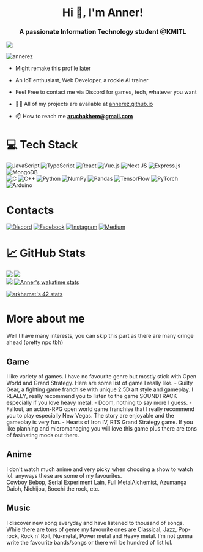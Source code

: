 <h1 align="center">Hi 👋, I'm Anner!</h1>
<h3 align="center">A passionate Information Technology student @KMITL</h3>

[![](https://visitcount.itsvg.in/api?id=Annerez&icon=0&color=0)](https://visitcount.itsvg.in)
<p align="left"> <img src="https://wakatime.com/badge/user/5def2b97-aeb5-4e19-a731-8b627c7f59a6.svg" alt="annerez" /> </p>

- Might remake this profile later

- An IoT enthusiast, Web Developer, a rookie AI trainer

- Feel Free to contact me via Discord for games, tech, whatever you want

- 👨‍💻 All of my projects are available at [annerez.github.io](annerez.github.io)

- 📫 How to reach me **aruchakhem@gmail.com**


# 💻 Tech Stack
![JavaScript](https://img.shields.io/badge/javascript-%23323330.svg?style=for-the-badge&logo=javascript&logoColor=%23F7DF1E) ![TypeScript](https://img.shields.io/badge/typescript-%23007ACC.svg?style=for-the-badge&logo=typescript&logoColor=white) ![React](https://img.shields.io/badge/react-%2320232a.svg?style=for-the-badge&logo=react&logoColor=%2361DAFB) ![Vue.js](https://img.shields.io/badge/vuejs-%2335495e.svg?style=for-the-badge&logo=vuedotjs&logoColor=%234FC08D) ![Next JS](https://img.shields.io/badge/Next-black?style=for-the-badge&logo=next.js&logoColor=white) ![Express.js](https://img.shields.io/badge/express.js-%23404d59.svg?style=for-the-badge&logo=express&logoColor=%2361DAFB) ![MongoDB](https://img.shields.io/badge/MongoDB-%234ea94b.svg?style=for-the-badge&logo=mongodb&logoColor=white) <br /> ![C](https://img.shields.io/badge/c-%2300599C.svg?style=for-the-badge&logo=c&logoColor=white) ![C++](https://img.shields.io/badge/c++-%2300599C.svg?style=for-the-badge&logo=c%2B%2B&logoColor=white) ![Python](https://img.shields.io/badge/python-3670A0?style=for-the-badge&logo=python&logoColor=ffdd54) ![NumPy](https://img.shields.io/badge/numpy-%23013243.svg?style=for-the-badge&logo=numpy&logoColor=white) ![Pandas](https://img.shields.io/badge/pandas-%23150458.svg?style=for-the-badge&logo=pandas&logoColor=white) ![TensorFlow](https://img.shields.io/badge/TensorFlow-%23FF6F00.svg?style=for-the-badge&logo=TensorFlow&logoColor=white) ![PyTorch](https://img.shields.io/badge/PyTorch-%23EE4C2C.svg?style=for-the-badge&logo=PyTorch&logoColor=white) ![Arduino](https://img.shields.io/badge/-Arduino-00979D?style=for-the-badge&logo=Arduino&logoColor=white)

# Contacts
[![Discord](https://img.shields.io/badge/Discord-%237289DA.svg?logo=discord&logoColor=white)](https://discord.gg/Anner#8159) [![Facebook](https://img.shields.io/badge/Facebook-%231877F2.svg?logo=Facebook&logoColor=white)](https://facebook.com/Arucha.Khematharonon) [![Instagram](https://img.shields.io/badge/Instagram-%23E4405F.svg?logo=Instagram&logoColor=white)](https://instagram.com/anner.py) [![Medium](https://img.shields.io/badge/Medium-12100E?logo=medium&logoColor=white)](https://medium.com/@@aruchakhem) 


# 📈 GitHub Stats
![](https://github-readme-streak-stats.herokuapp.com/?user=Annerez&theme=radical&hide_border=false)
![](https://github-readme-stats.vercel.app/api?username=Annerez&theme=radical&hide_border=false&include_all_commits=false&count_private=true)<br />
![](https://github-readme-stats.vercel.app/api/top-langs/?username=Annerez&theme=radical&hide_border=false&include_all_commits=false&count_private=true&layout=compact)
[![Anner's wakatime stats](https://github-readme-stats.vercel.app/api/wakatime?username=anner&langs_count=8&layout=compact&hide_border=true&bg_color=282a36&title_color=fdaaaa&text_color=fdaaaa&icon_color=fdaaaa )](https://github.com/anuraghazra/github-readme-stats)<br />

[![arkhemat's 42 stats](https://badge.mediaplus.ma/colorfulwaves/arkhemat)](https://github.com/oakoudad/badge42)

# More about me
Well I have many interests, you can skip this part as there are many cringe ahead (pretty npc tbh)

<h2> Game </h2>
I like variety of games. I have no favourite genre but mostly stick with Open World and Grand Strategy. Here are some list of game I really like.
- Guilty Gear, a fighting game franchise with unique 2.5D art style and gameplay. I REALLY, really recommend you to listen to the game SOUNDTRACK especially if you love heavy metal.
- Doom, nothing to say more I guess.
- Fallout, an action-RPG open world game franchise that I really recommend you to play especially New Vegas. The story are enjoyable and the gameplay is very fun.
- Hearts of Iron IV, RTS Grand Strategy game. If you like planning and micromanaging you will love this game plus there are tons of fasinating mods out there.
  
<h2> Anime </h2>
I don't watch much anime and very picky when choosing a show to watch lol. anyways these are some of my favourites. <br />
Cowboy Bebop, Serial Experiment Lain, Full MetalAlchemist, Azumanga Daioh, Nichijou, Bocchi the rock, etc.

<h2> Music </h2>
I discover new song everyday and have listened to thousand of songs. <br />
While there are tons of genre my favourite ones are Classical, Jazz, Pop-rock, Rock n' Roll, Nu-metal, Power metal and Heavy metal.
I'm not gonna write the favourite bands/songs or there will be hundred of list lol.
